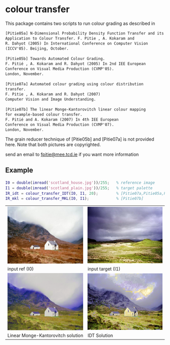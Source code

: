 # colour transfer

This package contains two scripts to run colour grading as described in

```
[Pitie05a] N-Dimensional Probability Density Function Transfer and its
Application to Colour Transfer. F. Pitie , A. Kokaram and
R. Dahyot (2005) In International Conference on Computer Vision
(ICCV'05). Beijing, October.

[Pitie05b] Towards Automated Colour Grading.
F. Pitié , A. Kokaram and R. Dahyot (2005) In 2nd IEE European
Conference on Visual Media Production (CVMP'05).
London, November.

[Pitie07a] Automated colour grading using colour distribution transfer.
F. Pitie , A. Kokaram and R. Dahyot (2007)
Computer Vision and Image Understanding.

[Pitie07b] The linear Monge-Kantorovitch linear colour mapping
for example-based colour transfer.
F. Pitié and A. Kokaram (2007) In 4th IEE European
Conference on Visual Media Production (CVMP'07).
London, November.
```

The grain reducer technique of [Pitie05b] and [Pitie07a] is not provided here.
Note that both pictures are copyrighted.

send an email to fpitie@mee.tcd.ie if you want more information

## Example

```Matlab
I0 = double(imread('scotland_house.jpg'))/255;	 % reference image
I1 = double(imread('scotland_plain.jpg'))/255;   % target palette
IR_idt = colour_transfer_IDT(I0, I1, 20);        % [Pitie07a,Pitie05a,Pitie05b]
IR_mkl = colour_transfer_MKL(I0, I1);     	   	 % [Pitie07b]
```


<table style="width:100%">
<tr>
<td><img src="scotland_house.jpg"  width="256" ></td>
<td><img src="scotland_plain.jpg"  width="256" ></td>
</tr>
<tr>
<td>input ref (I0)</td>
<td>input target (I1)</td>
</tr>
<tr>
<td><img src="result_MKL.png"  width="256" ></td>
<td><img src="result_IDT.png"  width="256" ></td>
</tr>
<tr>
<td>Linear Monge-Kantorovitch solution</td>
<td>IDT Solution</td>
</tr>
</table>

